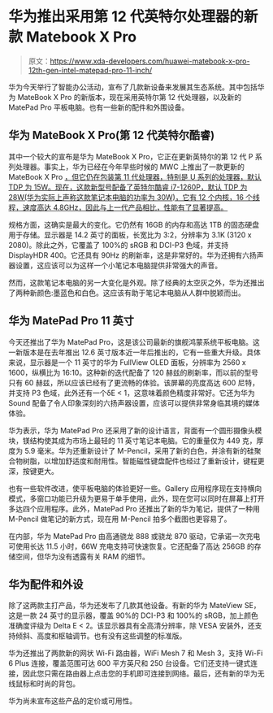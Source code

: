 # 华为推出采用第 12 代英特尔处理器的新款 Matebook X Pro

> 原文：<https://www.xda-developers.com/huawei-matebook-x-pro-12th-gen-intel-matepad-pro-11-inch/>

华为今天举行了智能办公活动，宣布了几款新设备来发展其生态系统。其中包括华为 MateBook X Pro 的新版本，现在采用英特尔第 12 代处理器，以及新的 MatePad Pro 平板电脑。也有一些新的配件和外围设备。

## 华为 MateBook X Pro(第 12 代英特尔酷睿)

其中一个较大的宣布是华为 MateBook X Pro，它正在更新英特尔的第 12 代 P 系列处理器。事实上，华为已经在今年早些时候的 MWC 上推出了一款更新的 MateBook X Pro [，但它仍在包装第 11 代处理器，特别是 U 系列的处理器，默认 TDP 为 15W。现在，这款新型号配备了英特尔酷睿 i7-1260P，默认 TDP 为 28W(华为实际上声称这款笔记本电脑的功率为 30W)，它有 12 个内核，16 个线程，速度高达 4.8GHz，因此与上一代产品相比，性能有了显著提高。](https://www.xda-developers.com/huawei-pcs-mwc-2022/)

规格方面，这确实是最大的变化。它仍然有 16GB 的内存和高达 1TB 的固态硬盘用于存储。显示器是 14.2 英寸的面板，长宽比为 3:2，分辨率为 3.1K (3120 x 2080)。除此之外，它覆盖了 100%的 sRGB 和 DCI-P3 色域，并支持 DisplayHDR 400。它还具有 90Hz 的刷新率，这是非常好的。华为还拥有六扬声器设置，这应该可以为这样一个小笔记本电脑提供非常强大的声音。

然而，这款笔记本电脑的另一大变化是外观。除了经典的太空灰之外，华为还推出了两种新颜色:墨蓝色和白色。这应该有助于笔记本电脑从人群中脱颖而出。

## 华为 MatePad Pro 11 英寸

今天还推出了华为 MatePad Pro，这是该公司最新的旗舰鸿蒙系统平板电脑。这一新版本是在去年推出 12.6 英寸版本近一年后推出的，它有一些重大升级。具体来说，显示器是一个 11 英寸的华为 FullView OLED 面板，分辨率为 2560 x 1600，纵横比为 16:10。这种新的迭代配备了 120 赫兹的刷新率，而以前的型号只有 60 赫兹，所以应该已经有了更流畅的体验。该屏幕的亮度高达 600 尼特，并支持 P3 色域，此外还有一个δE < 1，这意味着颜色精度非常好。它还为华为 Sound 配备了令人印象深刻的六扬声器设置，应该可以提供非常身临其境的媒体体验。

华为表示，华为 MatePad Pro 还采用了新的设计语言，背面有一个圆形摄像头模块，镁结构使其成为市场上最轻的 11 英寸笔记本电脑。它的重量仅为 449 克，厚度为 5.9 毫米。华为还重新设计了 M-Pencil，采用了新的白色，并涂有新的硅聚合物树脂，以增加舒适度和耐用性。智能磁性键盘配件也经过了重新设计，键程更深，按键更大。

也有一些软件改进，使平板电脑的体验更好一些。Gallery 应用程序现在支持横向模式，多窗口功能已升级为更易于单手使用，此外，现在您可以同时在屏幕上打开多达四个应用程序。此外，MatePad Pro 还推出了新的华为笔记，提供了一种用 M-Pencil 做笔记的新方式，现在用 M-Pencil 拍多个截图也更容易了。

在内部，华为 MatePad Pro 由高通骁龙 888 或骁龙 870 驱动，它承诺一次充电可使用长达 11.5 小时，66W 充电支持可快速恢复。它还配备了高达 256GB 的存储空间，但华为没有透露有关 RAM 的细节。

## 华为配件和外设

除了这两款主打产品，华为还发布了几款其他设备。有新的华为 MateView SE，这是一款 24 英寸的显示器，覆盖 90%的 DCI-P3 和 100%的 sRGB，加上颜色准确度评级为 Delta E < 2。该显示器具有全高清分辨率，除 VESA 安装外，还支持倾斜、高度和枢轴调节。也有没有这些调整的标准版。

华为还推出了两款新的网状 Wi-Fi 路由器，WiFi Mesh 7 和 Mesh 3，支持 Wi-Fi 6 Plus 连接，覆盖范围可达 600 平方英尺和 250 台设备。它们还支持一键式连接，因此您只需在路由器上点击您的手机即可连接到网络。最后，还有新的华为无线鼠标和时尚的背包。

华为尚未宣布这些产品的定价或可用性。